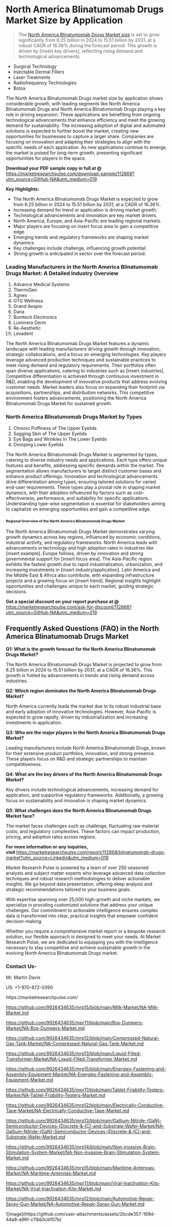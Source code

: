 <h1>North America Blinatumomab Drugs Market&nbsp;Size by Application</h1><blockquote><p>The <a href="https://marketresearchpulse.com/download-sample/112868?utm_source=GitHub-NA&amp;utm_medium=019">North America Blinatumomab Drugs Market size</a> is set to grow significantly from 6.25 billion in 2024 to 15.51 billion by 2031, at a robust CAGR of 16.36% during the forecast period. This growth is driven by [insert key drivers], reflecting rising demand and technological advancements.</p></blockquote><ul><li>Surgical Technology<li> Injectable Dermal Fillers<li> Laser Treatments<li> Radiofrequency Technologies<li> Botox</li></ul><p>The North America Blinatumomab Drugs market size by application shows considerable growth, with leading segments like North America Blinatumomab Drugs and North America Blinatumomab Drugs playing a key role in driving expansion. These applications are benefiting from ongoing technological advancements that enhance efficiency and meet the growing demand for sustainability. The increasing adoption of digital and automated solutions is expected to further boost the market, creating new opportunities for businesses to capture a larger share. Companies are focusing on innovation and adapting their strategies to align with the specific needs of each application. As new applications continue to emerge, the market is poised for long-term growth, presenting significant opportunities for players in the space.</p><p><strong>Download your PDF sample copy in full at @ </strong><a href="https://marketresearchpulse.com/download-sample/112868?utm_source=GitHub-NA&amp;utm_medium=019">https://marketresearchpulse.com/download-sample/112868?utm_source=GitHub-NA&amp;utm_medium=019</a></p><p><strong>Key Highlights: </strong></p><ul><li>The North America Blinatumomab Drugs Market is expected to grow from 6.25 billion in 2024 to 15.51 billion by 2031, at a CAGR of 16.36%.</li><li>Increasing demand for trend or application is driving market growth.</li><li>Technological advancements and innovation are key market drivers.</li><li>North America, Europe, and Asia-Pacific are leading regional markets.</li><li>Major players are focusing on insert focus area to gain a competitive edge.</li><li>Emerging trends and regulatory frameworks are shaping market dynamics.</li><li>Key challenges include challenge, influencing growth potential.</li><li>Strong growth is anticipated in sector over the forecast period.</li></ul><h3>Leading Manufacturers in the North America Blinatumomab Drugs Market: A Detailed Industry Overview</h3><ol><li>Advance Medical Systems</li><li>ThermiGen</li><li>Agnes</li><li>GTG Wellness</li><li>Grand Aespio</li><li>Dana</li><li>Bomtech Electronics</li><li>Luminera Derm</li><li>Re-Aesthetic</li><li>Levadent</li></ol><div class="flex max-w-full flex-col flex-grow"><div class="min-h-8 text-message flex w-full flex-col items-end gap-2 whitespace-normal break-words [.text-message+&amp;]:mt-5" dir="auto" data-message-author-role="assistant" data-message-id="fd8432e4-4910-450d-b182-61b7bfb0a01f" data-message-model-slug="gpt-4o"><div class="flex w-full flex-col gap-1 empty:hidden first:pt-[3px]"><div class="markdown prose w-full break-words dark:prose-invert light"><p>The North America Blinatumomab Drugs Market features a dynamic landscape with leading manufacturers driving growth through innovation, strategic collaborations, and a focus on emerging technologies. Key players leverage advanced production techniques and sustainable practices to meet rising demand and regulatory requirements. Their portfolios often span diverse applications, catering to industries such as [insert industries]. Competitive differentiation is achieved through continuous investment in R&amp;D, enabling the development of innovative products that address evolving customer needs. Market leaders also focus on expanding their footprint via acquisitions, partnerships, and distribution networks. This competitive environment fosters advancements, positioning the North America Blinatumomab Drugs Market for sustained growth.</p></div></div></div></div><h3>North America Blinatumomab Drugs Market by Types</h3><ol><li>Chronic Puffiness of The Upper Eyelids<li> Sagging Skin of The Upper Eyelids<li> Eye Bags and Wrinkles In The Lower Eyelids<li> Drooping Lower Eyelids</li></ol><div class="flex max-w-full flex-col flex-grow"><div class="min-h-8 text-message flex w-full flex-col items-end gap-2 whitespace-normal break-words [.text-message+&amp;]:mt-5" dir="auto" data-message-author-role="assistant" data-message-id="084470be-0bb7-4664-bddf-5156b4f41249" data-message-model-slug="gpt-4o-mini"><div class="flex w-full flex-col gap-1 empty:hidden first:pt-[3px]"><div class="markdown prose w-full break-words dark:prose-invert light"><p>The North America Blinatumomab Drugs Market is segmented by types, catering to diverse industry needs and applications. Each type offers unique features and benefits, addressing specific demands within the market. The segmentation allows manufacturers to target distinct customer bases and enhance product offerings. Innovation and technological advancements drive differentiation among types, ensuring tailored solutions for varied end-user requirements. These types play a pivotal role in shaping market dynamics, with their adoption influenced by factors such as cost-effectiveness, performance, and suitability for specific applications. Understanding type-wise segmentation is essential for stakeholders aiming to capitalize on emerging opportunities and gain a competitive edge.</p></div></div></div></div><h3><span style="font-size: 11px;">Regional Overview of the North America Blinatumomab Drugs Market</span></h3><div class="flex max-w-full flex-col flex-grow"><div class="min-h-8 text-message flex w-full flex-col items-end gap-2 whitespace-normal break-words [.text-message+&amp;]:mt-5" dir="auto" data-message-author-role="assistant" data-message-id="e9038762-ce64-4e30-91c9-9bd413514231" data-message-model-slug="gpt-4o-mini"><div class="flex w-full flex-col gap-1 empty:hidden first:pt-[3px]"><div class="markdown prose w-full break-words dark:prose-invert light"><p>The North America Blinatumomab Drugs Market demonstrates varying growth dynamics across key regions, influenced by economic conditions, industrial activity, and regulatory frameworks. North America leads with advancements in technology and high adoption rates in industries like [insert example]. Europe follows, driven by innovation and strong governmental support for [insert focus area]. The Asia-Pacific region exhibits the fastest growth due to rapid industrialization, urbanization, and increasing investments in [insert industry/application]. Latin America and the Middle East &amp; Africa also contribute, with expanding infrastructure projects and a growing focus on [insert trend]. Regional insights highlight opportunities and challenges unique to each market, guiding strategic decisions.</p></div></div></div></div><p><strong>Get a special discount on your report purchase at @ </strong><a href="https://marketresearchpulse.com/ask-for-discount/112868?utm_source=GitHub-NA&amp;utm_medium=019">https://marketresearchpulse.com/ask-for-discount/112868?utm_source=GitHub-NA&amp;utm_medium=019</a></p><h2>Frequently Asked Questions (FAQ) in the North America Blinatumomab Drugs Market</h2><p><strong>Q1: What is the growth forecast for the North America Blinatumomab Drugs Market?</strong></p><p>The North America Blinatumomab Drugs Market is projected to grow from 6.25 billion in 2024 to 15.51 billion by 2031, at a CAGR of 16.36%. This growth is fueled by advancements in trends and rising demand across industries.</p><p><strong>Q2: Which region dominates the North America Blinatumomab Drugs Market?</strong></p><p>North America currently leads the market due to its robust industrial base and early adoption of innovative technologies. However, Asia-Pacific is expected to grow rapidly, driven by industrialization and increasing investments in application.</p><p><strong>Q3: Who are the major players in the North America Blinatumomab Drugs Market?</strong></p><p>Leading manufacturers include North America Blinatumomab Drugs, known for their extensive product portfolios, innovation, and strong presence. These players focus on R&amp;D and strategic partnerships to maintain competitiveness.</p><p><strong>Q4: What are the key drivers of the North America Blinatumomab Drugs Market?</strong></p><p>Key drivers include technological advancements, increasing demand for application, and supportive regulatory frameworks. Additionally, a growing focus on sustainability and innovation is shaping market dynamics.</p><p><strong>Q5: What challenges does the North America Blinatumomab Drugs Market face?</strong></p><p>The market faces challenges such as challenge, fluctuating raw material costs, and regulatory complexities. These factors can impact production, pricing, and adoption rates across regions.</p><p><strong>For more information or any inquiries, visit&nbsp;</strong><a href="https://marketresearchpulse.com/report/112868/blinatumomab-drugs-market?utm_source=Linkedin&utm_medium=019">https://marketresearchpulse.com/report/112868/blinatumomab-drugs-market?utm_source=Linkedin&utm_medium=019</a></p><p>Market Research Pulse is powered by a team of over 250 seasoned analysts and subject matter experts who leverage advanced data collection techniques and robust research methodologies to deliver actionable insights. We go beyond data presentation, offering deep analysis and strategic recommendations tailored to your business goals.</p><p>With expertise spanning over 25,000 high-growth and niche markets, we specialize in providing customized solutions that address your unique challenges. Our commitment to actionable intelligence ensures complex data is transformed into clear, practical insights that empower confident decision-making.</p><p>Whether you require a comprehensive market report or a bespoke research solution, our flexible approach is designed to meet your needs. At Market Research Pulse, we are dedicated to equipping you with the intelligence necessary to stay competitive and achieve sustainable growth in the evolving North America Blinatumomab Drugs market.</p><h3><strong>Contact Us-</strong></h3><p>Mr. Martin Davis</p><p>US: +1-970-672-0390</p><p>https://marketresearchpulse.com/</p><p><a href="https://github.com/9926434635/mrp15/blob/main/Milk-Market/NA-Milk-Market.md">https://github.com/9926434635/mrp15/blob/main/Milk-Market/NA-Milk-Market.md</a></p><p><a href="https://github.com/9926434635/mpr11/blob/main/Box-Dumpers-Market/NA-Box-Dumpers-Market.md">https://github.com/9926434635/mpr11/blob/main/Box-Dumpers-Market/NA-Box-Dumpers-Market.md</a></p><p><a href="https://github.com/9926434635/mrp12/blob/main/Compressed-Natural-Gas-Tank-Market/NA-Compressed-Natural-Gas-Tank-Market.md">https://github.com/9926434635/mrp12/blob/main/Compressed-Natural-Gas-Tank-Market/NA-Compressed-Natural-Gas-Tank-Market.md</a></p><p><a href="https://github.com/9926434635/mrp13/blob/main/Liquid-Filled-Transformer-Market/NA-Liquid-Filled-Transformer-Market.md">https://github.com/9926434635/mrp13/blob/main/Liquid-Filled-Transformer-Market/NA-Liquid-Filled-Transformer-Market.md</a></p><p><a href="https://github.com/9926434635/mrp15/blob/main/Energies-Fastening-and-Assembly-Equipment-Market/NA-Energies-Fastening-and-Assembly-Equipment-Market.md">https://github.com/9926434635/mrp15/blob/main/Energies-Fastening-and-Assembly-Equipment-Market/NA-Energies-Fastening-and-Assembly-Equipment-Market.md</a></p><p><a href="https://github.com/9926434635/mpr11/blob/main/Tablet-Friability-Testers-Market/NA-Tablet-Friability-Testers-Market.md">https://github.com/9926434635/mpr11/blob/main/Tablet-Friability-Testers-Market/NA-Tablet-Friability-Testers-Market.md</a></p><p><a href="https://github.com/9926434635/mrp12/blob/main/Electrically-Conductive-Tape-Market/NA-Electrically-Conductive-Tape-Market.md">https://github.com/9926434635/mrp12/blob/main/Electrically-Conductive-Tape-Market/NA-Electrically-Conductive-Tape-Market.md</a></p><p><a href="https://github.com/9926434635/mrp13/blob/main/Gallium-Nitride-(GaN)-Semiconductor-Devices-(Discrete-&-IC)-and-Substrate-Wafer-Market/NA-Gallium-Nitride-(GaN)-Semiconductor-Devices-(Discrete-&-IC)-and-Substrate-Wafer-Market.md">https://github.com/9926434635/mrp13/blob/main/Gallium-Nitride-(GaN)-Semiconductor-Devices-(Discrete-&-IC)-and-Substrate-Wafer-Market/NA-Gallium-Nitride-(GaN)-Semiconductor-Devices-(Discrete-&-IC)-and-Substrate-Wafer-Market.md</a></p><p><a href="https://github.com/9926434635/mrp14/blob/main/Non-invasive-Brain-Stimulation-System-Market/NA-Non-invasive-Brain-Stimulation-System-Market.md">https://github.com/9926434635/mrp14/blob/main/Non-invasive-Brain-Stimulation-System-Market/NA-Non-invasive-Brain-Stimulation-System-Market.md</a></p><p><a href="https://github.com/9926434635/mrp15/blob/main/Maritime-Antennas-Market/NA-Maritime-Antennas-Market.md">https://github.com/9926434635/mrp15/blob/main/Maritime-Antennas-Market/NA-Maritime-Antennas-Market.md</a></p><p><a href="https://github.com/9926434635/mpr11/blob/main/Viral-Inactivation-Kits-Market/NA-Viral-Inactivation-Kits-Market.md">https://github.com/9926434635/mpr11/blob/main/Viral-Inactivation-Kits-Market/NA-Viral-Inactivation-Kits-Market.md</a></p><p><a href="https://github.com/9926434635/mrp12/blob/main/Automotive-Repair-Spray-Gun-Market/NA-Automotive-Repair-Spray-Gun-Market.md">https://github.com/9926434635/mrp12/blob/main/Automotive-Repair-Spray-Gun-Market/NA-Automotive-Repair-Spray-Gun-Market.md</a></p>
![image](https://github.com/user-attachments/assets/2bcde357-169d-44a8-a96f-c11bb5cbf07b)
